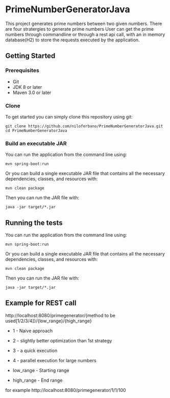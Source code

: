 # PrimeNumberGeneratorJava
This project generates prime numbers between two given numbers. There are four stratergies to generate prime numbers
User can get the prime numbers through commandline or through a rest api call, with an in memory database(H2) to store the 
requests executed by the application.

## Getting Started

### Prerequisites

* Git
* JDK 8 or later
* Maven 3.0 or later

### Clone
To get started you can simply clone this repository using git:
```
git clone https://github.com/niloferbano/PrimeNumberGeneratorJava.git
cd PrimeNumberGeneratorJava
```

### Build an executable JAR

You can run the application from the command line using:
```
mvn spring-boot:run
```
Or you can build a single executable JAR file that contains all the necessary dependencies, classes, and resources with:
```
mvn clean package
```
Then you can run the JAR file with:
```
java -jar target/*.jar
```
## Running the tests

You can run the application from the command line using:
```
mvn spring-boot:run
```
Or you can build a single executable JAR file that contains all the necessary dependencies, classes, and resources with:
```
mvn clean package
```
Then you can run the JAR file with:
```
java -jar target/*.jar
```



## Example for REST call

http://localhost:8080/primegenerator/{method to be used[1/2/3/4]}/{low_range}/{high_range}
* 1 -  Naive approach
* 2 -  slightly better optimization than 1st strategy
* 3 - a quick execution
* 4 - parallel execution for large numbers

* low_range - Starting range
* high_range - End range

for example http://localhost:8080/primegenerator/1/1/100




